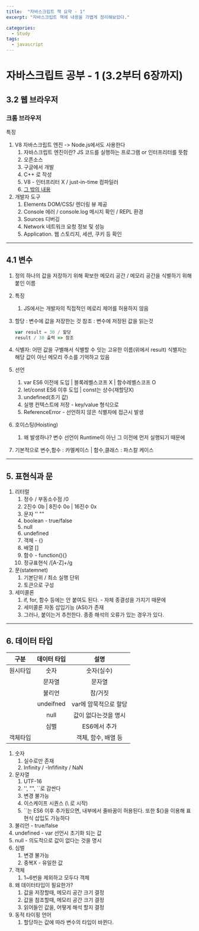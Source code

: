 ```yaml
---
title:  "자바스크립트 책 요약 - 1"
excerpt: "자바스크립트 책에 내용을 가볍게 정리해보았다."

categories:
  - Study
tags:
  - javascript
---
```


# 자바스크립트 공부 - 1 (3.2부터 6장까지)

## 3.2 웹 브라우저

### 크롬 브라우저

특징

1. V8 자바스크립트 엔진 -> Node.js에서도 사용한다
   1. 자바스크립트 엔진이란?
      JS 코드를 실행하는 프로그램 or 인터프리터를 뜻함
   2. 오픈소스
   3. 구글에서 개발
   4. C++ 로 작성
   5. V8 - 인터프리터 X / just-in-time 컴파일러
   6. [그 밖의 내용](https://engineering.huiseoul.com/%EC%9E%90%EB%B0%94%EC%8A%A4%ED%81%AC%EB%A6%BD%ED%8A%B8%EB%8A%94-%EC%96%B4%EB%96%BB%EA%B2%8C-%EC%9E%91%EB%8F%99%ED%95%98%EB%8A%94%EA%B0%80-v8-%EC%97%94%EC%A7%84%EC%9D%98-%EB%82%B4%EB%B6%80-%EC%B5%9C%EC%A0%81%ED%99%94%EB%90%9C-%EC%BD%94%EB%93%9C%EB%A5%BC-%EC%9E%91%EC%84%B1%EC%9D%84-%EC%9C%84%ED%95%9C-%EB%8B%A4%EC%84%AF-%EA%B0%80%EC%A7%80-%ED%8C%81-6c6f9832c1d9)
2. 개발자 도구
   1. Elements		DOM/CSS/ 렌더링 뷰 제공
   2. Console          에러 / console.log 메시지 확인 / REPL 환경
   3. Sources          디버깅
   4. Network        네트워크 요청 정보 및 성능
   5. Application.  웹 스토리지, 세션, 쿠키 등 확인

---

## 4.1 변수

1. 정의
   하나의 값을 저장하기 위해 확보한 메모리 공간 / 메모리 공간을 식별하기 위해 붙인 이름

2. 특징

   1. JS에서는 개발자의 직접적인 메로리 제어를 허용하지 않음

3. 할당 : 변수에 값을 저장한는 것
   참조 : 변수에 저장된 값을 읽는것

   ```javascript
   var result = 30 / 할당
   result / 30 출력 => 참조
   ```

4. 식별자: 어떤 값을 구별해서 식별할 수 잇는 고유한 이름(위에서 result)
   식별자는 해당 값이 아닌 메모리 주소를 기억하고 있음

5. 선언

   1. var       ES6 이전에 도입  |  블록레벨스코프 X | 함수레벨스코프 O
   2. let/const        ES6 이후 도입 | const는 상수(재할당X)
   3. undefined(초기 값)
   4. 실행 컨텍스트에 저장 -  key/value 형식으로
   5. ReferenceError - 선언하지 않은 식별자에 접근시 발생

6. 호이스팅(Hoisting)

   1. 왜 발생하나?
      변수 선언이 Runtime이 아닌 그 이전에 먼저 실행되기 때문에

7. 기본적으로 변수,함수 : 카멜케이스 | 함수,클래스 : 파스칼 케이스

---

## 5. 표현식과 문

1. 리터럴
   1. 정수 / 부동소수점 /0
   2. 2진수 0b | 8진수 0o  |  16진수 0x
   3. 문자 '' ""
   4. boolean - true/false
   5. null
   6. undefined
   7. 객체 - {}
   8. 배열 []
   9. 함수 - function(){}
   10. 정규표현식 /[A-Z]+/g
2. 문(statemnet)
   1. 기본단위 / 최소 실행 단위
   2. 토큰으로 구성 
3. 세미콜론
   1. if, for, 함수 등에는 안 붙여도 된다. - 자체 종결성을 가지기 때문에
   2. 세미콜론 자동 삽입기능 (ASI)가 존재
   3. 그러나, 붙이는거 추천한다. 종종 해석의 오류가 있는 경우가 있다.

---

## 6. 데이터 타입

|   구분   | 데이터 타입 |         설명          |
| :------: | :---------: | :-------------------: |
| 원시타입 |    숫자     |      숫자(실수)       |
|          |   문자열    |        문자열         |
|          |   불리언    |        참/거짓        |
|          |  undeifned  | var에 암묵적으로 할당 |
|          |    null     | 값이 없다는것을 명시  |
|          |    심벌     |     ES6에서 추가      |
| 객체타입 |             |  객체, 함수, 배열 등  |

1. 숫자
   1. 실수로만 존재
   2. Infinity / -Infifinity / NaN
2. 문자열
   1. UTF-16
   2. '', "", ``로 감싼다
   3. 변경 불가능
   4. 이스케이프 시퀀스 (\ 로 시작)
   5. ``는 ES6 이후 추가됬으면, 내부에서 줄바꿈이 허용된다. 또한 ${}을 이용해 표현식 삽입도 가능하다
3. 불리언 - true/false
4. undefined - var 선언시 초기화 되는 값
5. null - 의도적으로 값이 없다는 것을 명시
6. 심벌
   1. 변경 불가능
   2. 중복X - 유일한 값
7. 객체
   1. 1~6번을 제외하고 모두다 객체
8. 왜 데이터타입이 필요한가?
   1. 값을 저장할때, 메모리 공간 크기 결정
   2. 값을 참조할때, 메모리 공간 크기 결정
   3. 읽어들인 값을, 어떻게 해석 할지 결정
9. 동적 타이핑 언어
   1. 할당하는 값에 따라 변수의 타입이 바뀐다.